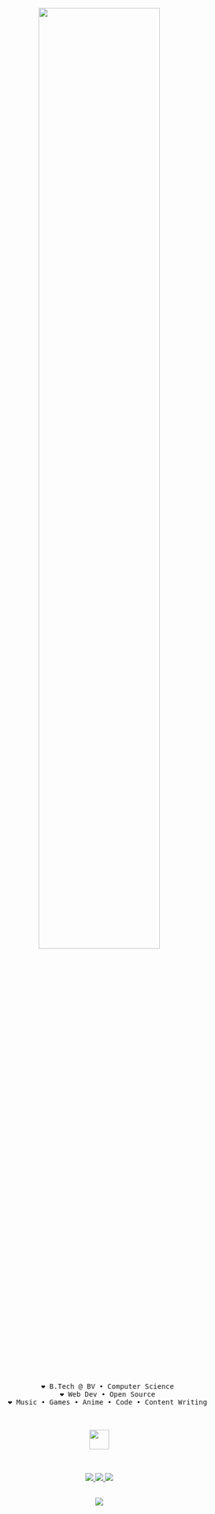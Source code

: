 <div align="center">
    
<p align="center">
  <img src="https://readme-typing-svg.demolab.com?font=Inconsolata&weight=500&size=50&duration=4000&pause=300&color=FFC0CB&center=true&vCenter=true&multiline=true&repeat=false&random=false&width=1300&height=140&lines=~%24+whoami;%E2%86%92+Adwitya" width="70%" />
</p>



<br><br>
<pre>
    ❤︎ B.Tech @ BV • Computer Science
    ❤︎ Web Dev • Open Source
    ❤︎ Music • Games • Anime • Code • Content Writing
</pre>
<br><br>
<img src="https://raw.githubusercontent.com/innng/innng/master/assets/kyubey.gif" height="40" />
<br><br><br>

<p align="center">
    <a href="http://linkedin.com/in/adwityac">
        <img src="https://img.shields.io/badge/linkedin-0a66c2" />
    </a>
    <a href="https://github.com/adwityac">
        <img src="https://img.shields.io/badge/github-181717" />
    </a>
    <a href="https://www.hackerrank.com/profile/adwityac">
        <img src="https://img.shields.io/badge/hackerrank-2EC866" />
    </a>
</p>

<br>

<img src="https://github-profile-trophy.vercel.app/?username=adwityac&theme=matrix" />

</div>
